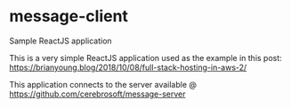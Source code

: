 # message-client
Sample ReactJS application

This is a very simple ReactJS application used as the example in this post: https://brianyoung.blog/2018/10/08/full-stack-hosting-in-aws-2/

This application connects to the server available @ https://github.com/cerebrosoft/message-server
